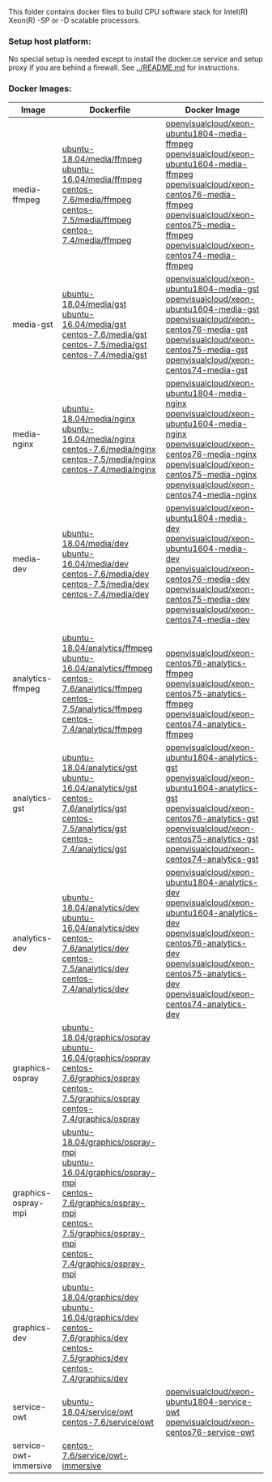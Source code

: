 This folder contains docker files to build CPU software stack for Intel(R) Xeon(R) -SP or -D scalable processors.

### Setup host platform:

No special setup is needed except to install the docker.ce service and setup proxy if you are behind a firewall. See [../README.md](../README.md) for instructions.

### Docker Images:

|Image|Dockerfile|Docker Image|
|---|---|---|
|media-ffmpeg|[ubuntu-18.04/media/ffmpeg](ubuntu-18.04/media/ffmpeg)<br>[ubuntu-16.04/media/ffmpeg](ubuntu-16.04/media/ffmpeg)<br>[centos-7.6/media/ffmpeg](centos-7.6/media/ffmpeg)<br>[centos-7.5/media/ffmpeg](centos-7.5/media/ffmpeg)<br>[centos-7.4/media/ffmpeg](centos-7.4/media/ffmpeg)|[openvisualcloud/xeon-ubuntu1804-media-ffmpeg](https://hub.docker.com/r/openvisualcloud/xeon-ubuntu1804-media-ffmpeg)<br>[openvisualcloud/xeon-ubuntu1604-media-ffmpeg](https://hub.docker.com/r/openvisualcloud/xeon-ubuntu1604-media-ffmpeg)<br>[openvisualcloud/xeon-centos76-media-ffmpeg](https://hub.docker.com/r/openvisualcloud/xeon-centos76-media-ffmpeg)<br>[openvisualcloud/xeon-centos75-media-ffmpeg](https://hub.docker.com/r/openvisualcloud/xeon-centos75-media-ffmpeg)<br>[openvisualcloud/xeon-centos74-media-ffmpeg](https://hub.docker.com/r/openvisualcloud/xeon-centos74-media-ffmpeg)|
|media-gst|[ubuntu-18.04/media/gst](ubuntu-18.04/media/gst)<br>[ubuntu-16.04/media/gst](ubuntu-16.04/media/gst)<br>[centos-7.6/media/gst](centos-7.6/media/gst)<br>[centos-7.5/media/gst](centos-7.5/media/gst)<br>[centos-7.4/media/gst](centos-7.4/media/gst)|[openvisualcloud/xeon-ubuntu1804-media-gst](https://hub.docker.com/r/openvisualcloud/xeon-ubuntu1804-media-gst)<br>[openvisualcloud/xeon-ubuntu1604-media-gst](https://hub.docker.com/r/openvisualcloud/xeon-ubuntu1604-media-gst)<br>[openvisualcloud/xeon-centos76-media-gst](https://hub.docker.com/r/openvisualcloud/xeon-centos76-media-gst)<br>[openvisualcloud/xeon-centos75-media-gst](https://hub.docker.com/r/openvisualcloud/xeon-centos75-media-gst)<br>[openvisualcloud/xeon-centos74-media-gst](https://hub.docker.com/r/openvisualcloud/xeon-centos74-media-gst)|
|media-nginx|[ubuntu-18.04/media/nginx](ubuntu-18.04/media/nginx)<br>[ubuntu-16.04/media/nginx](ubuntu-16.04/media/nginx)<br>[centos-7.6/media/nginx](centos-7.6/media/nginx)<br>[centos-7.5/media/nginx](centos-7.5/media/nginx)<br>[centos-7.4/media/nginx](centos-7.4/media/nginx)|[openvisualcloud/xeon-ubuntu1804-media-nginx](https://hub.docker.com/r/openvisualcloud/xeon-ubuntu1804-media-nginx)<br>[openvisualcloud/xeon-ubuntu1604-media-nginx](https://hub.docker.com/r/openvisualcloud/xeon-ubuntu1604-media-nginx)<br>[openvisualcloud/xeon-centos76-media-nginx](https://hub.docker.com/r/openvisualcloud/xeon-centos76-media-nginx)<br>[openvisualcloud/xeon-centos75-media-nginx](https://hub.docker.com/r/openvisualcloud/xeon-centos75-media-nginx)<br>[openvisualcloud/xeon-centos74-media-nginx](https://hub.docker.com/r/openvisualcloud/xeon-centos74-media-nginx)|
|media-dev|[ubuntu-18.04/media/dev](ubuntu-18.04/media/dev)<br>[ubuntu-16.04/media/dev](ubuntu-16.04/media/dev)<br>[centos-7.6/media/dev](centos-7.6/media/dev)<br>[centos-7.5/media/dev](centos-7.5/media/dev)<br>[centos-7.4/media/dev](centos-7.4/media/dev)|[openvisualcloud/xeon-ubuntu1804-media-dev](https://hub.docker.com/r/openvisualcloud/xeon-ubuntu1804-media-dev)<br>[openvisualcloud/xeon-ubuntu1604-media-dev](https://hub.docker.com/r/openvisualcloud/xeon-ubuntu1604-media-dev)<br>[openvisualcloud/xeon-centos76-media-dev](https://hub.docker.com/r/openvisualcloud/xeon-centos76-media-dev)<br>[openvisualcloud/xeon-centos75-media-dev](https://hub.docker.com/r/openvisualcloud/xeon-centos75-media-dev)<br>[openvisualcloud/xeon-centos74-media-dev](https://hub.docker.com/r/openvisualcloud/xeon-centos74-media-dev)|
|analytics-ffmpeg|[ubuntu-18.04/analytics/ffmpeg](ubuntu-18.04/analytics/ffmpeg)<br>[ubuntu-16.04/analytics/ffmpeg](ubuntu-16.04/analytics/ffmpeg)<br>[centos-7.6/analytics/ffmpeg](centos-7.6/analytics/ffmpeg)<br>[centos-7.5/analytics/ffmpeg](centos-7.5/analytics/ffmpeg)<br>[centos-7.4/analytics/ffmpeg](centos-7.4/analytics/ffmpeg)|<br><br>[openvisualcloud/xeon-centos76-analytics-ffmpeg](https://hub.docker.com/r/openvisualcloud/xeon-centos76-analytics-ffmpeg)<br>[openvisualcloud/xeon-centos75-analytics-ffmpeg](https://hub.docker.com/r/openvisualcloud/xeon-centos75-analytics-ffmpeg)<br>[openvisualcloud/xeon-centos74-analytics-ffmpeg](https://hub.docker.com/r/openvisualcloud/xeon-centos74-analytics-ffmpeg)|
|analytics-gst|[ubuntu-18.04/analytics/gst](ubuntu-18.04/analytics/gst)<br>[ubuntu-16.04/analytics/gst](ubuntu-16.04/analytics/gst)<br>[centos-7.6/analytics/gst](centos-7.6/analytics/gst)<br>[centos-7.5/analytics/gst](centos-7.5/analytics/gst)<br>[centos-7.4/analytics/gst](centos-7.4/analytics/gst)|[openvisualcloud/xeon-ubuntu1804-analytics-gst](https://hub.docker.com/r/openvisualcloud/xeon-ubuntu1804-analytics-gst)<br>[openvisualcloud/xeon-ubuntu1604-analytics-gst](https://hub.docker.com/r/openvisualcloud/xeon-ubuntu1604-analytics-gst)<br>[openvisualcloud/xeon-centos76-analytics-gst](https://hub.docker.com/r/openvisualcloud/xeon-centos76-analytics-gst)<br>[openvisualcloud/xeon-centos75-analytics-gst](https://hub.docker.com/r/openvisualcloud/xeon-centos75-analytics-gst)<br>[openvisualcloud/xeon-centos74-analytics-gst](https://hub.docker.com/r/openvisualcloud/xeon-centos74-analytics-gst)|
|analytics-dev|[ubuntu-18.04/analytics/dev](ubuntu-18.04/analytics/dev)<br>[ubuntu-16.04/analytics/dev](ubuntu-16.04/analytics/dev)<br>[centos-7.6/analytics/dev](centos-7.6/analytics/dev)<br>[centos-7.5/analytics/dev](centos-7.5/analytics/dev)<br>[centos-7.4/analytics/dev](centos-7.4/analytics/dev)|[openvisualcloud/xeon-ubuntu1804-analytics-dev](https://hub.docker.com/r/openvisualcloud/xeon-ubuntu1804-analytics-dev)<br>[openvisualcloud/xeon-ubuntu1604-analytics-dev](https://hub.docker.com/r/openvisualcloud/xeon-ubuntu1604-analytics-dev)<br>[openvisualcloud/xeon-centos76-analytics-dev](https://hub.docker.com/r/openvisualcloud/xeon-centos76-analytics-dev)<br>[openvisualcloud/xeon-centos75-analytics-dev](https://hub.docker.com/r/openvisualcloud/xeon-centos75-analytics-dev)<br>[openvisualcloud/xeon-centos74-analytics-dev](https://hub.docker.com/r/openvisualcloud/xeon-centos74-analytics-dev)|
|graphics-ospray|[ubuntu-18.04/graphics/ospray](ubuntu-18.04/graphics/ospray)<br>[ubuntu-16.04/graphics/ospray](ubuntu-16.04/graphics/ospray)<br>[centos-7.6/graphics/ospray](centos-7.6/graphics/ospray)<br>[centos-7.5/graphics/ospray](centos-7.5/graphics/ospray)<br>[centos-7.4/graphics/ospray](centos-7.4/graphics/ospray)|<br><br><br><br>|
|graphics-ospray-mpi|[ubuntu-18.04/graphics/ospray-mpi](ubuntu-18.04/graphics/ospray-mpi)<br>[ubuntu-16.04/graphics/ospray-mpi](ubuntu-16.04/graphics/ospray-mpi)<br>[centos-7.6/graphics/ospray-mpi](centos-7.6/graphics/ospray-mpi)<br>[centos-7.5/graphics/ospray-mpi](centos-7.5/graphics/ospray-mpi)<br>[centos-7.4/graphics/ospray-mpi](centos-7.4/graphics/ospray-mpi)|<br><br><br><br>|
|graphics-dev|[ubuntu-18.04/graphics/dev](ubuntu-18.04/graphics/dev)<br>[ubuntu-16.04/graphics/dev](ubuntu-16.04/graphics/dev)<br>[centos-7.6/graphics/dev](centos-7.6/graphics/dev)<br>[centos-7.5/graphics/dev](centos-7.5/graphics/dev)<br>[centos-7.4/graphics/dev](centos-7.4/graphics/dev)|<br><br><br><br>|
|service-owt|[ubuntu-18.04/service/owt](ubuntu-18.04/service/owt)<br>[centos-7.6/service/owt](centos-7.6/service/owt)|[openvisualcloud/xeon-ubuntu1804-service-owt](https://hub.docker.com/r/openvisualcloud/xeon-ubuntu1804-service-owt)<br>[openvisualcloud/xeon-centos76-service-owt](https://hub.docker.com/r/openvisualcloud/xeon-centos76-service-owt)|
|service-owt-immersive|[centos-7.6/service/owt-immersive](centos-7.6/service/owt-immersive)||

